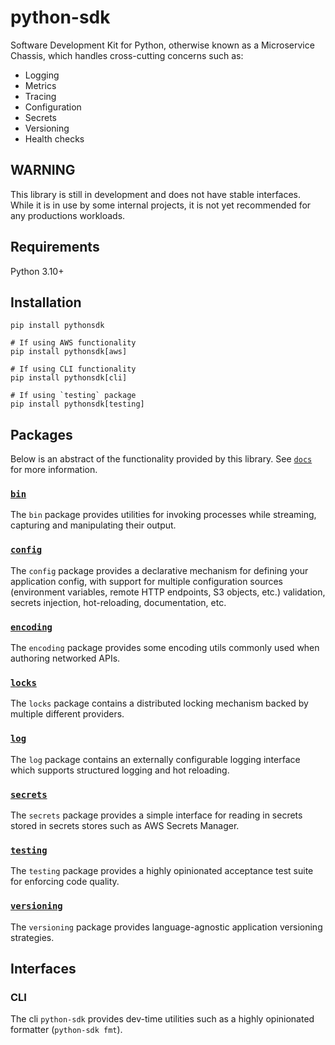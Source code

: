# python-sdk
Software Development Kit for Python, otherwise known as a Microservice Chassis, which handles cross-cutting concerns such as:
- Logging
- Metrics
- Tracing
- Configuration
- Secrets
- Versioning
- Health checks

## WARNING
This library is still in development and does not have stable interfaces. While it is in use by some internal projects, it is not yet recommended for any productions workloads.

## Requirements
Python 3.10+

## Installation
```console
pip install pythonsdk

# If using AWS functionality
pip install pythonsdk[aws]

# If using CLI functionality
pip install pythonsdk[cli]

# If using `testing` package
pip install pythonsdk[testing]
```

## Packages
Below is an abstract of the functionality provided by this library. See [`docs`](https://github.com/lijok/python-sdk/blob/main/src/python_sdk/docs) for more information.

### [`bin`](https://github.com/lijok/python-sdk/blob/main/src/python_sdk/bin/__init__.py)
The `bin` package provides utilities for invoking processes while streaming, capturing and manipulating their output.

### [`config`](https://github.com/lijok/python-sdk/blob/main/src/python_sdk/config/__init__.py)
The `config` package provides a declarative mechanism for defining your application config, with support for multiple configuration sources (environment variables, remote HTTP endpoints, S3 objects, etc.) validation, secrets injection, hot-reloading, documentation, etc.

### [`encoding`](https://github.com/lijok/python-sdk/blob/main/src/python_sdk/encoding/__init__.py)
The `encoding` package provides some encoding utils commonly used when authoring networked APIs.

### [`locks`](https://github.com/lijok/python-sdk/blob/main/src/python_sdk/locks/__init__.py)
The `locks` package contains a distributed locking mechanism backed by multiple different providers.

### [`log`](https://github.com/lijok/python-sdk/blob/main/src/python_sdk/log/__init__.py)
The `log` package contains an externally configurable logging interface which supports structured logging and hot reloading.

### [`secrets`](https://github.com/lijok/python-sdk/blob/main/src/python_sdk/secrets/__init__.py)
The `secrets` package provides a simple interface for reading in secrets stored in secrets stores such as AWS Secrets Manager.

### [`testing`](https://github.com/lijok/python-sdk/blob/main/src/python_sdk/testing/__init__.py)
The `testing` package provides a highly opinionated acceptance test suite for enforcing code quality. 

### [`versioning`](https://github.com/lijok/python-sdk/blob/main/src/python_sdk/versioning/__init__.py)
The `versioning` package provides language-agnostic application versioning strategies.

## Interfaces
### CLI
The cli `python-sdk` provides dev-time utilities such as a highly opinionated formatter (`python-sdk fmt`).
